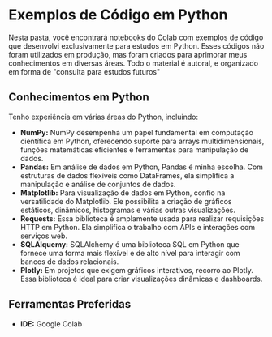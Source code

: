 # Exemplos de Código em Python
Nesta pasta, você encontrará notebooks do Colab com exemplos de código que desenvolvi exclusivamente para estudos em Python.
Esses códigos não foram utilizados em produção, mas foram criados para aprimorar meus conhecimentos em diversas áreas.
Todo o material é autoral, e organizado em forma de "consulta para estudos futuros"

## Conhecimentos em Python
Tenho experiência em várias áreas do Python, incluindo:
- **NumPy:** NumPy desempenha um papel fundamental em computação científica em Python, oferecendo suporte para arrays multidimensionais, funções matemáticas eficientes e ferramentas para manipulação de dados.
- **Pandas:** Em análise de dados em Python, Pandas é minha escolha. Com estruturas de dados flexíveis como DataFrames, ela simplifica a manipulação e análise de conjuntos de dados.
- **Matplotlib:** Para visualização de dados em Python, confio na versatilidade do Matplotlib. Ele possibilita a criação de gráficos estáticos, dinâmicos, histogramas e várias outras visualizações.
- **Requests:** Essa biblioteca é amplamente usada para realizar requisições HTTP em Python. Ela simplifica o trabalho com APIs e interações com serviços web.
- **SQLAlquemy:** SQLAlchemy é uma biblioteca SQL em Python que fornece uma forma mais flexível e de alto nível para interagir com bancos de dados relacionais.
- **Plotly:** Em projetos que exigem gráficos interativos, recorro ao Plotly. Essa biblioteca é ideal para criar visualizações dinâmicas e dashboards.

## Ferramentas Preferidas
- **IDE:** Google Colab
